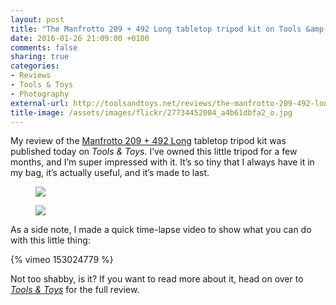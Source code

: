 ```yaml
---
layout: post
title: "The Manfrotto 209 + 492 Long tabletop tripod kit on Tools &amp; Toys"
date: 2016-01-26 21:09:00 +0100
comments: false
sharing: true
categories: 
- Reviews
- Tools & Toys
- Photography
external-url: http://toolsandtoys.net/reviews/the-manfrotto-209-492-long-tabletop-tripod-kit/
title-image: /assets/images/flickr/27734452004_a4b61dbfa2_o.jpg
---
```


My review of the [Manfrotto 209 + 492 Long](http://www.amazon.com/gp/product/B002VD8380/?tag=analogsens-20) tabletop tripod kit was published today on _Tools & Toys_. I’ve owned this little tripod for a few months, and I’m super impressed with it. It’s so tiny that I always have it in my bag, it’s actually useful, and it’s made to last.

<figure class="full-width">
	<img src="/assets/images/flickr/24336551300_20ea5b9f07_o.jpg"/>
</figure>

<figure class="extra-width">
	<img src="/assets/images/flickr/24549896581_c60383879c_o.jpg"/>
</figure>

As a side note, I made a quick time-lapse video to show what you can do with this little thing:

{% vimeo 153024779 %}

Not too shabby, is it? If you want to read more about it, head on over to _[Tools & Toys](http://toolsandtoys.net/reviews/the-manfrotto-209-492-long-tabletop-tripod-kit/)_ for the full review.